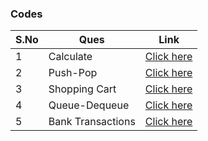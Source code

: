 ### Codes
|S.No|Ques|Link|
---|---|---|
|1|Calculate|[Click here](https://github.com/priyaldel/p1/blob/main/q1.py)|
|2|Push-Pop|[Click here](https://github.com/priyaldel/p1/blob/main/q2.py)|
|3|Shopping Cart|[Click here](https://github.com/priyaldel/p1/blob/main/q3.py)|
|4|Queue-Dequeue|[Click here](https://github.com/priyaldel/p1/blob/main/q4.py)|
|5|Bank Transactions|[Click here](https://github.com/priyaldel/p1/blob/main/q5.py)|
